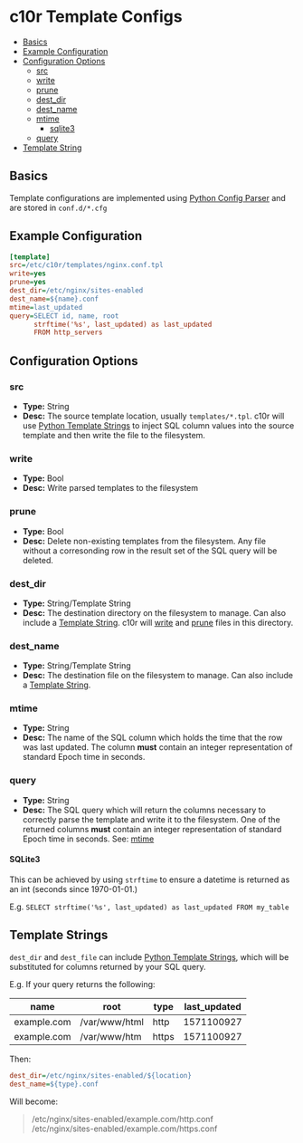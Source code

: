# c10r Template Configs

* [Basics](#Basics)
* [Example Configuration](#example-configuration)
* [Configuration Options](#configuration-options)
  * [src](#src)
  * [write](#write)
  * [prune](#prune)
  * [dest_dir](#dest_dir)
  * [dest_name](#dest_dir)
  * [mtime](#mtime)
    * [sqlite3](#sqlite3)
  * [query](#query)
* [Template String](#temlate-strings)

## Basics

Template configurations are implemented using [Python Config Parser](https://docs.python.org/3/library/configparser.html) and are stored in `conf.d/*.cfg`

## Example Configuration

```ini
[template]
src=/etc/c10r/templates/nginx.conf.tpl
write=yes
prune=yes
dest_dir=/etc/nginx/sites-enabled
dest_name=${name}.conf
mtime=last_updated
query=SELECT id, name, root
      strftime('%s', last_updated) as last_updated
      FROM http_servers
```

## Configuration Options

### src

* **Type:** String
* **Desc:** The source template location, usually `templates/*.tpl`. c10r will use [Python Template Strings](https://docs.python.org/3/library/string.html#template-strings) to inject SQL column values into the source template and then write the file to the filesystem.

### write

* **Type:** Bool
* **Desc:** Write parsed templates to the filesystem

### prune

* **Type:** Bool
* **Desc:** Delete non-existing templates from the filesystem. Any file without a corresonding row in the result set of the SQL query will be deleted.

### dest_dir

* **Type:** String/Template String
* **Desc:** The destination directory on the filesystem to manage. Can also include a [Template String](#template-strings). c10r will [write](#write) and [prune](#prune) files in this directory.

### dest_name

* **Type:** String/Template String
* **Desc:** The destination file on the filesystem to manage. Can also include a [Template String](#template-strings).

### mtime

* **Type:** String
* **Desc:** The name of the SQL column which holds the time that the row was last updated.  The column **must** contain an integer representation of standard Epoch time in seconds.

### query

* **Type:** String
* **Desc:** The SQL query which will return the columns necessary to correctly parse the template and write it to the filesystem.  One of the returned columns **must** contain an integer representation of standard Epoch time in seconds. See: [mtime](#mtime)

#### SQLite3

This can be achieved by using `strftime` to ensure a datetime is returned as an int (seconds since 1970-01-01.)

E.g. `SELECT strftime('%s', last_updated) as last_updated FROM my_table`

## Template Strings

`dest_dir` and `dest_file` can include [Python Template Strings](https://docs.python.org/3/library/string.html#template-strings), which will be substituted for columns returned by your SQL query.

E.g. If your query returns the following:

| name          | root          | type      | last_updated |
| ------------- | ------------- | --------- | ------------ |
| example.com   | /var/www/html | http      | 1571100927   |
| example.com   | /var/www/htm  | https     | 1571100927   |

Then:

```ini
dest_dir=/etc/nginx/sites-enabled/${location}
dest_name=${type}.conf
```

Will become:

> /etc/nginx/sites-enabled/example.com/http.conf  
/etc/nginx/sites-enabled/example.com/https.conf
